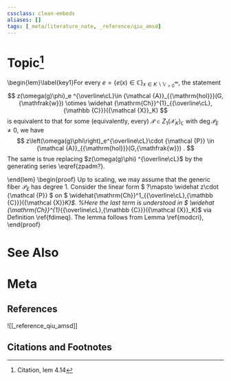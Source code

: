 ```yaml
---
cssclass: clean-embeds
aliases: []
tags: [_meta/literature_note, _reference/qiu_amsd]
---
```

# Topic[^1]
\begin{lem}\label{key1}For every $e=\{e(x) \in {\mathbb {C}}\}_{x\in K\backslash {\mathbb {V}}^{ \infty}_{>0}}$, the   statement 
$$
z(\omega(g)\phi)_e ^{\overline\cL}\in  {\mathcal {A}}_{{\mathrm{hol}}}(G,{\mathfrak{w}}) \otimes    \widehat {\mathrm{Ch}}^{1}_{{\overline\cL},{\mathbb {C}}}({\mathcal {X}}_K) 
$$ is equivalent to   that  for   some (equivalently, every) ${\mathcal {P}}\in  Z_1({\mathcal {X}}_K )_{\mathbb {C}}$ with $\deg {\mathcal {P}}_E\neq 0$, we have  
$$  
z\left(\omega(g)\phi\right)_e^{\overline\cL}\cdot  {\mathcal {P}} \in  {\mathcal {A}}_{{\mathrm{hol}}}(G,{\mathfrak{w}}) .
$$
The same is true replacing  $z(\omega(g)\phi) ^{\overline\cL}$ by the   generating series \eqref{zpadm?}.

\end{lem}
\begin{proof}  Up to scaling, we may assume that the generic fiber  ${\mathcal {P}}_E$ has degree 1.
Consider the linear form
$ 
?\mapsto \widehat z\cdot {\mathcal {P}}
$ 
on $ \widehat{\mathrm{Ch}}^1_{{\overline\cL},{\mathbb {C}}}({\mathcal {X}}_K)$. %Here the last term is understood in $ \widehat {\mathrm{Ch}}^{1}_{{\overline\cL},{\mathbb {C}}}({\mathcal {X}}_K)$ via Definition \ref{fdimeq}.
The lemma follows from   Lemma \ref{modcri}, \end{proof}

# See Also

# Meta
## References
![[_reference_qiu_amsd]]


## Citations and Footnotes
[^1]: Citation, lem 4.14